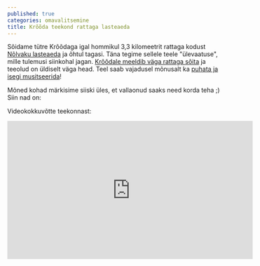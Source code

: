 ```yaml
---
published: true
categories: omavalitsemine
title: Krõõda teekond rattaga lasteaeda
---
```


Sõidame tütre Krõõdaga igal hommikul 3,3 kilomeetrit rattaga kodust [Nõlvaku lasteaeda](http://www.nolvakulasteaed.ee/) ja õhtul tagasi. Täna tegime sellele teele "ülevaatuse", mille tulemusi siinkohal jagan. [Krõõdale meeldib väga rattaga sõita](https://youtu.be/rF5ttnIyJrk?t=3m5s) ja teeolud on üldiselt väga head. Teel saab vajadusel mõnusalt ka [puhata ja isegi musitseerida](https://youtu.be/SxVOc4NfIFg?t=2m43s)!

Mõned kohad märkisime siiski üles, et vallaonud saaks need korda teha ;) Siin nad on:

<script src="https://gist.github.com/tormi/74334dde3158a9ccd06bc27404d08f84.js"></script>

Videokokkuvõtte teekonnast:

<iframe width="560" height="315" src="https://www.youtube.com/embed/SxVOc4NfIFg?list=PLXD3MdP3HjILUaF--gAVKuCiqDFQa0pOc?ecver=1" frameborder="0" allowfullscreen></iframe>
